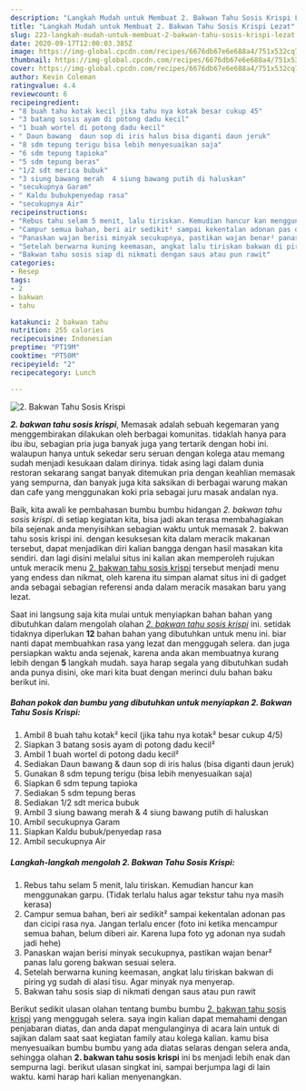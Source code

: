```yaml
---
description: "Langkah Mudah untuk Membuat 2. Bakwan Tahu Sosis Krispi Lezat"
title: "Langkah Mudah untuk Membuat 2. Bakwan Tahu Sosis Krispi Lezat"
slug: 223-langkah-mudah-untuk-membuat-2-bakwan-tahu-sosis-krispi-lezat
date: 2020-09-17T12:00:03.385Z
image: https://img-global.cpcdn.com/recipes/6676db67e6e688a4/751x532cq70/2-bakwan-tahu-sosis-krispi-foto-resep-utama.jpg
thumbnail: https://img-global.cpcdn.com/recipes/6676db67e6e688a4/751x532cq70/2-bakwan-tahu-sosis-krispi-foto-resep-utama.jpg
cover: https://img-global.cpcdn.com/recipes/6676db67e6e688a4/751x532cq70/2-bakwan-tahu-sosis-krispi-foto-resep-utama.jpg
author: Kevin Coleman
ratingvalue: 4.4
reviewcount: 6
recipeingredient:
- "8 buah tahu kotak kecil jika tahu nya kotak besar cukup 45"
- "3 batang sosis ayam di potong dadu kecil"
- "1 buah wortel di potong dadu kecil"
- " Daun bawang  daun sop di iris halus bisa diganti daun jeruk"
- "8 sdm tepung terigu bisa lebih menyesuaikan saja"
- "6 sdm tepung tapioka"
- "5 sdm tepung beras"
- "1/2 sdt merica bubuk"
- "3 siung bawang merah  4 siung bawang putih di haluskan"
- "secukupnya Garam"
- " Kaldu bubukpenyedap rasa"
- "secukupnya Air"
recipeinstructions:
- "Rebus tahu selam 5 menit, lalu tiriskan. Kemudian hancur kan menggunakan garpu. (Tidak terlalu halus agar tekstur tahu nya masih kerasa)"
- "Campur semua bahan, beri air sedikit² sampai kekentalan adonan pas dan cicipi rasa nya. Jangan terlalu encer (foto ini ketika mencampur semua bahan, belum diberi air. Karena lupa foto yg adonan nya sudah jadi hehe)"
- "Panaskan wajan berisi minyak secukupnya, pastikan wajan benar² panas lalu goreng bakwan sesuai selera."
- "Setelah berwarna kuning keemasan, angkat lalu tiriskan bakwan di piring yg sudah di alasi tisu. Agar minyak nya menyerap."
- "Bakwan tahu sosis siap di nikmati dengan saus atau pun rawit"
categories:
- Resep
tags:
- 2
- bakwan
- tahu

katakunci: 2 bakwan tahu 
nutrition: 255 calories
recipecuisine: Indonesian
preptime: "PT19M"
cooktime: "PT50M"
recipeyield: "2"
recipecategory: Lunch

---
```



![2. Bakwan Tahu Sosis Krispi](https://img-global.cpcdn.com/recipes/6676db67e6e688a4/751x532cq70/2-bakwan-tahu-sosis-krispi-foto-resep-utama.jpg)

<b><i>2. bakwan tahu sosis krispi</i></b>, Memasak adalah sebuah kegemaran yang menggembirakan dilakukan oleh berbagai komunitas. tidaklah hanya para ibu ibu, sebagian pria juga banyak juga yang tertarik dengan hobi ini. walaupun hanya untuk sekedar seru seruan dengan kolega atau memang sudah menjadi kesukaan dalam dirinya. tidak asing lagi dalam dunia restoran sekarang sangat banyak ditemukan pria dengan keahlian memasak yang sempurna, dan banyak juga kita saksikan di berbagai warung makan dan cafe yang menggunakan koki pria sebagai juru masak andalan nya.

Baik, kita awali ke pembahasan bumbu bumbu hidangan <i>2. bakwan tahu sosis krispi</i>. di setiap kegiatan kita, bisa jadi akan terasa membahagiakan bila sejenak anda menyisihkan sebagian waktu untuk memasak 2. bakwan tahu sosis krispi ini. dengan kesuksesan kita dalam meracik makanan tersebut, dapat menjadikan diri kalian bangga dengan hasil masakan kita sendiri. dan lagi disini melalui situs ini kalian akan memperoleh rujukan untuk meracik menu <u>2. bakwan tahu sosis krispi</u> tersebut menjadi menu yang endess dan nikmat, oleh karena itu simpan alamat situs ini di gadget anda sebagai sebagian referensi anda dalam meracik masakan baru yang lezat.




Saat ini langsung saja kita mulai untuk menyiapkan bahan bahan yang dibutuhkan dalam mengolah olahan <u><i>2. bakwan tahu sosis krispi</i></u> ini. setidak tidaknya diperlukan <b>12</b> bahan bahan yang dibutuhkan untuk menu ini. biar nanti dapat membuahkan rasa yang lezat dan menggugah selera. dan juga persiapkan waktu anda sejenak, karena anda akan membuatnya kurang lebih dengan <b>5</b> langkah mudah. saya harap segala yang dibutuhkan sudah anda punya disini, oke mari kita buat dengan merinci dulu bahan baku berikut ini.

<!--inarticleads1-->

##### Bahan pokok dan bumbu yang dibutuhkan untuk menyiapkan 2. Bakwan Tahu Sosis Krispi:

1. Ambil 8 buah tahu kotak² kecil (jika tahu nya kotak² besar cukup 4/5)
1. Siapkan 3 batang sosis ayam di potong dadu kecil²
1. Ambil 1 buah wortel di potong dadu kecil²
1. Sediakan  Daun bawang &amp; daun sop di iris halus (bisa diganti daun jeruk)
1. Gunakan 8 sdm tepung terigu (bisa lebih menyesuaikan saja)
1. Siapkan 6 sdm tepung tapioka
1. Sediakan 5 sdm tepung beras
1. Sediakan 1/2 sdt merica bubuk
1. Ambil 3 siung bawang merah &amp; 4 siung bawang putih di haluskan
1. Ambil secukupnya Garam
1. Siapkan  Kaldu bubuk/penyedap rasa
1. Ambil secukupnya Air




<!--inarticleads2-->

##### Langkah-langkah mengolah 2. Bakwan Tahu Sosis Krispi:

1. Rebus tahu selam 5 menit, lalu tiriskan. Kemudian hancur kan menggunakan garpu. (Tidak terlalu halus agar tekstur tahu nya masih kerasa)
1. Campur semua bahan, beri air sedikit² sampai kekentalan adonan pas dan cicipi rasa nya. Jangan terlalu encer (foto ini ketika mencampur semua bahan, belum diberi air. Karena lupa foto yg adonan nya sudah jadi hehe)
1. Panaskan wajan berisi minyak secukupnya, pastikan wajan benar² panas lalu goreng bakwan sesuai selera.
1. Setelah berwarna kuning keemasan, angkat lalu tiriskan bakwan di piring yg sudah di alasi tisu. Agar minyak nya menyerap.
1. Bakwan tahu sosis siap di nikmati dengan saus atau pun rawit




Berikut sedikit ulasan olahan tentang bumbu bumbu <u>2. bakwan tahu sosis krispi</u> yang menggugah selera. saya ingin kalian dapat memahami dengan penjabaran diatas, dan anda dapat mengulanginya di acara lain untuk di sajikan dalam saat saat kegiatan family atau kolega kalian. kamu bisa menyesuaikan bumbu bumbu yang ada diatas selaras dengan selera anda, sehingga olahan <b>2. bakwan tahu sosis krispi</b> ini bs menjadi lebih enak dan sempurna lagi. berikut ulasan singkat ini, sampai berjumpa lagi di lain waktu. kami harap hari kalian menyenangkan.
